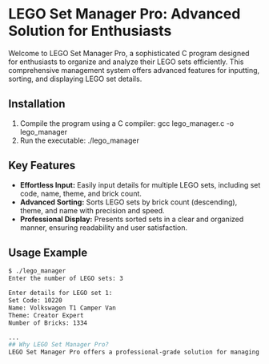 # LEGO Set Manager Pro: Advanced Solution for Enthusiasts

Welcome to LEGO Set Manager Pro, a sophisticated C program designed for enthusiasts to organize and analyze their LEGO sets efficiently. This comprehensive management system offers advanced features for inputting, sorting, and displaying LEGO set details.

## Installation

1. Compile the program using a C compiler:
gcc lego_manager.c -o lego_manager
2. Run the executable:
./lego_manager

## Key Features

- **Effortless Input:** Easily input details for multiple LEGO sets, including set code, name, theme, and brick count.
- **Advanced Sorting:** Sorts LEGO sets by brick count (descending), theme, and name with precision and speed.
- **Professional Display:** Presents sorted sets in a clear and organized manner, ensuring readability and user satisfaction.

## Usage Example

```bash
$ ./lego_manager
Enter the number of LEGO sets: 3

Enter details for LEGO set 1:
Set Code: 10220
Name: Volkswagen T1 Camper Van
Theme: Creator Expert
Number of Bricks: 1334

...
## Why LEGO Set Manager Pro?
LEGO Set Manager Pro offers a professional-grade solution for managing your LEGO collection. Whether you're a seasoned collector or a casual enthusiast, this program streamlines the organization process and enhances your LEGO experience.

